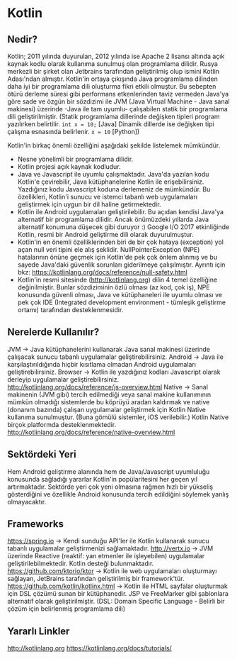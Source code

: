 ﻿# Kotlin

## Nedir?

Kotlin; 2011 yılında duyurulan, 2012 yılında ise Apache 2 lisansı altında açık kaynak kodlu olarak kullanıma sunulmuş olan programlama dilidir. Rusya merkezli bir şirket olan Jetbrains tarafından geliştirilmiş olup ismini Kotlin Adası'ndan almıştır.
Kotlin'in ortaya çıkışında Java programlama dilinden daha iyi bir programlama dili oluşturma fikri etkili olmuştur.
Bu sebepten ötürü derleme süresi gibi performans etkenlerinden taviz vermeden Java'ya göre sade ve özgün bir sözdizimi ile JVM (Java Virtual Machine - Java sanal makinesi) üzerinde -Java ile tam uyumlu- çalışabilen statik bir programlama dili geliştirilmiştir.
(Statik programlama dillerinde değişken tipleri program yazılırken belirtilir. `int x = 10;` [Java] Dinamik dillerde ise değişken tipi çalışma esnasında belirlenir. `x = 10` [Python])

Kotlin'in birkaç önemli özelliğini aşağıdaki şekilde listelemek mümkündür.
- Nesne yönelimli bir programlama dilidir.
- Kotlin projesi açık kaynak kodludur.
- Java ve Javascript ile uyumlu çalışmaktadır. Java'da yazılan kodu Kotlin'e çevirebilir, Java kütüphanelerine Kotlin ile erişebilirsiniz. Yazdığınız kodu Javascript koduna derlemeniz de mümkündür. Bu özellikleri, Kotlin'i sunucu ve istemci tabanlı web uygulamaları geliştirmek için uygun bir dil haline getirmektedir.
- Kotlin ile Android uygulamaları geliştirilebilir. Bu açıdan kendisi Java'ya alternatif bir programlama dilidir. Ancak önümüzdeki yıllarda Java alternatif konumuna düşecek gibi duruyor :) Google I/O 2017 etkinliğinde Kotlin, resmi bir Android geliştirme dili olarak duyurulmuştur.
- Kotlin'in en önemli özelliklerinden biri de bir çok hataya (exception) yol açan null veri tipini ele alış şeklidir.
NullPointerException (NPE) hatalarının önüne geçmek için Kotlin'de pek çok önlem alınmış ve bu sayede Java'daki güvenlik sorunları giderilmeye çalışılmıştır.
Ayrıntı için bkz: https://kotlinlang.org/docs/reference/null-safety.html
- Kotlin'in resmi sitesinde (http://kotlinlang.org) dilin 4 temel özelliğine değinilmiştir. Bunlar sözdiziminin özlü olması (az kod, çok iş), NPE konusunda güvenli olması, Java ve kütüphaneleri ile uyumlu olması ve pek çok IDE (Integrated development environment - tümleşik geliştirme ortamı) tarafından desteklenmesidir.

## Nerelerde Kullanılır?

JVM -> Java kütüphanelerini kullanarak Java sanal makinesi üzerinde çalışacak sunucu tabanlı uygulamalar geliştirebilirsiniz.
Android -> Java ile karşılaştırıldığında hiçbir kısıtlama olmadan Android uygulamaları geliştirebilirsiniz.
Browser -> Kotlin ile yazdığınız kodları Javascript olarak derleyip uygulamalar geliştirebilirsiniz.
http://kotlinlang.org/docs/reference/js-overview.html
Native -> Sanal makinenin (JVM gibi) tercih edilmediği veya sanal makine kullanımının mümkün olmadığı sistemlerde bu köprüyü aradan kaldırmak ve native (donanım bazında) çalışan uygulamalar geliştirmek için Kotlin Native kullanıma sunulmuştur. (Buna gömülü sistemler, iOS verilebilir.) Kotlin Native birçok platformda desteklenmektedir.
http://kotlinlang.org/docs/reference/native-overview.html

## Sektördeki Yeri

Hem Android geliştirme alanında hem de Java/Javascript uyumluluğu konusunda sağladığı yararlar Kotlin'in popülaritesini her geçen yıl artırmaktadır.
Sektörde yeri çok yeni olmasına rağmen hızlı bir yükseliş gösterdiğini ve özellikle Android konusunda tercih edildiğini söylemek yanlış olmayacaktır.

## Frameworks

https://spring.io -> Kendi sunduğu API'ler ile Kotlin kullanarak sunucu tabanlı uygulamalar geliştirmenizi sağlamaktadır.
http://vertx.io -> JVM üzerinde Reactive (reaktif: yan etmenler ile işleyebilen) uygulamalar geliştirilebilmektedir. Kotlin desteği bulunmaktadır.
https://github.com/ktorio/ktor -> Kotlin ile web uygulamaları oluşturmayı sağlayan, JetBrains tarafından geliştirilmiş bir framework'tür.
https://github.com/kotlin/kotlinx.html -> Kotlin ile HTML sayfalar oluşturmak için DSL çözümü sunan bir kütüphanedir. JSP ve FreeMarker gibi şablonlara alternatif olarak geliştirilmiştir.
(DSL: Domain Specific Language - Belirli bir çözüm için belirlenmiş programlama dili)

## Yararlı Linkler
 http://kotlinlang.org
 https://kotlinlang.org/docs/tutorials/
 

